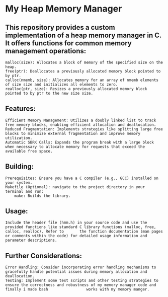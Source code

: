 # My Heap Memory Manager

## This repository provides a custom implementation of a heap memory manager in C. It offers functions for common memory management operations:
    malloc(size): Allocates a block of memory of the specified size on the heap.
    free(ptr): Deallocates a previously allocated memory block pointed to by ptr.
    calloc(nmemb, size): Allocates memory for an array of nmemb elements of size size and initializes all elements to zero.
    realloc(ptr, size): Resizes a previously allocated memory block pointed to by ptr to the new size size.

## Features:
    Efficient Memory Management: Utilizes a doubly linked list to track free memory blocks, enabling efficient allocation and deallocation.
    Reduced Fragmentation: Implements strategies like splitting large free blocks to minimize external fragmentation and improve memory utilization.
    Automatic SBRK Calls: Expands the program break with a large block when necessary to allocate memory for requests that exceed the available free space.

## Building:
    Prerequisites: Ensure you have a C compiler (e.g., GCC) installed on your system.
    Makefile (Optional): navigate to the project directory in your terminal and run:
        make: Builds the library.

## Usage:
    Include the header file (hmm.h) in your source code and use the provided functions like standard C library functions (malloc, free, calloc, realloc). Refer to       the function documentation (man pages or comments within the code) for detailed usage information and parameter descriptions.

## Further Considerations:
    Error Handling: Consider incorporating error handling mechanisms to gracefully handle potential issues during memory allocation and deallocation.
    Testing: Implement some test scripts and other testing strategies to ensure the correctness and robustness of my memory manager code and finally i made bash                 works with my memory manger.


